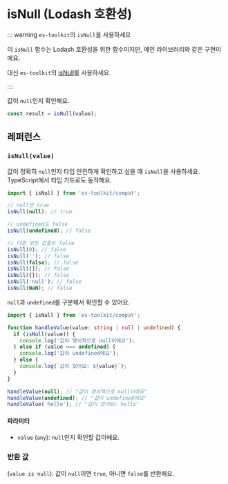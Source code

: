 # isNull (Lodash 호환성)

::: warning `es-toolkit`의 `isNull`을 사용하세요

이 `isNull` 함수는 Lodash 호환성을 위한 함수이지만, 메인 라이브러리와 같은 구현이에요.

대신 `es-toolkit`의 [isNull](../../predicate/isNull.md)를 사용하세요.

:::

값이 `null`인지 확인해요.

```typescript
const result = isNull(value);
```

## 레퍼런스

### `isNull(value)`

값이 정확히 `null`인지 타입 안전하게 확인하고 싶을 때 `isNull`을 사용하세요. TypeScript에서 타입 가드로도 동작해요.

```typescript
import { isNull } from 'es-toolkit/compat';

// null만 true
isNull(null); // true

// undefined도 false
isNull(undefined); // false

// 다른 모든 값들도 false
isNull(0); // false
isNull(''); // false
isNull(false); // false
isNull([]); // false
isNull({}); // false
isNull('null'); // false
isNull(NaN); // false
```

`null`과 `undefined`를 구분해서 확인할 수 있어요.

```typescript
import { isNull } from 'es-toolkit/compat';

function handleValue(value: string | null | undefined) {
  if (isNull(value)) {
    console.log('값이 명시적으로 null이에요');
  } else if (value === undefined) {
    console.log('값이 undefined에요');
  } else {
    console.log(`값이 있어요: ${value}`);
  }
}

handleValue(null); // "값이 명시적으로 null이에요"
handleValue(undefined); // "값이 undefined에요"
handleValue('hello'); // "값이 있어요: hello"
```

#### 파라미터

- `value` (`any`): `null`인지 확인할 값이에요.

### 반환 값

(`value is null`): 값이 `null`이면 `true`, 아니면 `false`를 반환해요.

